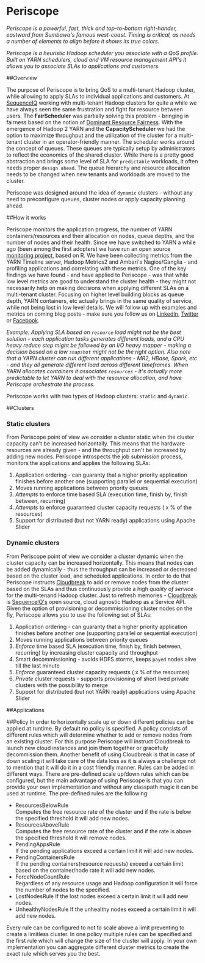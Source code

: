 Periscope
=========

*Periscope is a powerful, fast, thick and top-to-bottom right-hander, eastward from Sumbawa's famous west-coast. Timing is critical, as needs a number of elements to align before it shows its true colors.*

*Periscope is a heuristic Hadoop scheduler you associate with a QoS profile. Built on YARN schedulers, cloud and VM resource management API's it allows you to associate SLAs to applications and customers.*

##Overview

The purpose of Periscope is to bring QoS to a multi-tenant Hadoop cluster, while allowing to apply SLAs to individual applications and customers.
At [SequenceIQ](http://sequenceiq.com) working with multi-tenant Hadoop clusters for quite a while we have always seen the same frustration and fight for resource between users.
The **FairScheduler** was partially solving this problem - bringing in fairness based on the notion of [Dominant Resource Fairness](http://static.usenix.org/event/nsdi11/tech/full_papers/Ghodsi.pdf).
With the emergence of Hadoop 2 YARN and the **CapacityScheduler** we had the option to maximize throughput and the utilization of the cluster for a multi-tenant cluster in an operator-friendly manner.
The scheduler works around the concept of queues. These queues are typically setup by administrators to reflect the economics of the shared cluster.
While there is a pretty good abstraction and brings some level of SLA for `predictable` workloads, it often needs proper `design ahead`.
The queue hierarchy and resource allocation needs to be changed when new tenants and workloads are moved to the cluster.

Periscope was designed around the idea of `dynamic` clusters - without any need to preconfigure queues, cluster nodes or apply capacity planning ahead.

##How it works

Periscope monitors the application progress, the number of YARN containers/resources and their allocation on nodes, queue depths, and the number of nodes and their health.
Since we have switched to YARN a while ago (been among the first adopters) we have run an open source [monitoring project](https://github.com/sequenceiq/yarn-monitoring), based on R.
We have been collecting metrics from the YARN Timeline server, Hadoop Metrics2 and Ambari's Nagios/Ganglia - and profiling applications and correlating with these metrics.
One of the key findings we have found - and have applied to Periscope - was that while low level metrics are good to understand the cluster health - they might not necessarily help on making decisions when applying different SLAs on a multi-tenant cluster.
Focusing on higher level building blocks as queue depth, YARN containers, etc actually brings in the same quality of service, while not being lost in low level details.
We will follow up with examples and metrics on coming blog posts - make sure you follow us on [LinkedIn](https://www.linkedin.com/company/sequenceiq/), [Twitter](https://twitter.com/sequenceiq) or [Facebook](https://www.facebook).

_Example: Applying SLA based on `resource` load might not be the best solution - each application tasks generates different loads, and a CPU heavy reduce step might be followed by an I/O heavy mapper - making a decision based on a low `snapshot` might not be the right option.
Also note that a YARN cluster can run different applications - MR2, HBase, Spark, etc - and they all generate different load across different timeframes.
When YARN allocates containers it associates `resources` - it's actually more predictable to let YARN to deal with the resource allocation, and have Periscope orchestrate the process._

Periscope works with two types of Hadoop clusters: `static` and `dynamic`.

##Clusters

### Static clusters
From Periscope point of view we consider a cluster static when the cluster capacity can't be increased horizontally.
This means that the hardware resources are already given - and the throughput can't be increased by adding new nodes.
Periscope introspects the job submission process, monitors the applications and applies the following SLAs:

  1. Application ordering - can guaranty that a higher priority application finishes before another one (supporting parallel or sequential execution)
  2. Moves running applications between priority queues
  3. *Attempts* to enforce time based SLA (execution time, finish by, finish between, recurring)
  4. *Attempts* to enforce guaranteed cluster capacity requests ( x % of the resources)
  5. Support for distributed (but not YARN ready) applications using Apache Slider

### Dynamic clusters
From Periscope point of view we consider a cluster dynamic when the cluster capacity can be increased horizontally.
This means that nodes can be added dynamically - thus the throughput can be increased or decreased based on the cluster load, and scheduled applications.
In order to do that Periscope instructs [Cloudbreak](http://sequenceiq.com/cloudbreak/) to add or remove nodes from the cluster based on the SLAs and thus continuously provide a high *quality of service* for the multi-tenand Hadoop cluster.
Just to refresh memories - [Cloudbreak](http://sequenceiq.com/products.html) is [SequenceIQ's](http://sequenceiq.com) open source, cloud agnostic Hadoop as a Service API.
Given the option of provisioning or decommissioning cluster nodes on the fly, Periscope allows you to use the following set of SLAs:

  1. Application ordering - can guaranty that a higher priority application finishes before another one (supporting parallel or sequential execution)
  2. Moves running applications between priority queues
  3. *Enforce* time based SLA (execution time, finish by, finish between, recurring) by increasing cluster capacity and throughput
  4. Smart decommissioning - avoids HDFS storms, keeps `payed` nodes alive till the last minute
  5. *Enforce* guaranteed cluster capacity requests ( x % of the resources)
  6. *Private* cluster requests - supports provisioning of short lived private clusters with the possibility to merge
  7. Support for distributed (but not YARN ready) applications using Apache Slider

##Applications

##Policy
In order to horizontally scale up or down different policies can be applied at runtime. By default no policy is specified. A policy consists
of different rules which will determine whether to add or remove nodes from an existing cluster. For this purpose Periscope will instruct
Cloudbreak to launch new cloud instances and join them together or gracefully decommission them. Another benefit of using Cloudbreak is that in case of
down scaling it will take care of the data loss as it is always a challenge not to mention that it will do it in a cost friendly manner.
Rules can be added in different ways. There are pre-defined scale up/down rules which can be configured, but the main advantage of using Periscope
is that you can provide your own implementation and without any classpath magic it can be used at runtime. The pre-defined rules are the following:

* ResourcesBelowRule  
  Computes the free resource rate of the cluster and if the rate is below the specified threshold it will add new nodes.
* ResourcesAboveRule  
  Computes the free resource rate of the cluster and if the rate is above the specified threshold it will remove nodes.
* PendingAppsRule  
  If the pending applications exceed a certain limit it will add new nodes.
* PendingContainersRule  
  If the pending containers(resource requests) exceed a certain limit based on the container/node rate it will add new nodes.
* ForceNodeCountRule  
  Regardless of any resource usage and Hadoop configuration it will force the number of nodes to the specified.
* LostNodesRule
  If the lost nodes exceed a certain limit it will add new nodes.
* UnhealthyNodesRule
  If the unhealthy nodes exceed a certain limit it will add new nodes.

Every rule can be configured to not to scale above a limit preventing to create a limitless cluster. In one policy multiple rules can be specified
and the first rule which will change the size of the cluster will apply. In your own implementation you can aggregate different cluster metrics
to create the exact rule which serves you the best.
